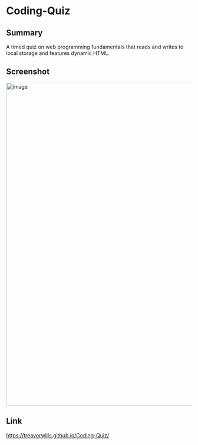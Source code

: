 # Coding-Quiz

## Summary
A timed quiz on web programming fundamentals that reads and writes to local storage and features dynamic HTML. 

## Screenshot
<img width="874" alt="image" src="https://user-images.githubusercontent.com/25040852/180585249-8d87cc42-1ef7-40d0-8450-fa78e5a740cd.png">

## Link
https://treavorwills.github.io/Coding-Quiz/
